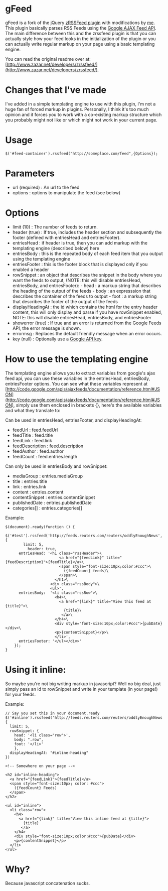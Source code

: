 gFeed
=====

gFeed is a fork of the jQuery [zRSSFeed plugin](http://www.zazar.net/developers/zrssfeed/) with modifications by [me](http://github.com/vanntastic). This plugin basically parses RSS Feeds using the [Google AJAX Feed API](http://code.google.com/apis/ajaxfeeds/). The main difference between this and the zrssfeed plugin is that you can actually style how your feed looks in the initialization of the plugin or you can actually write regular markup on your page using a basic templating engine. 

You can read the original readme over at: [http://www.zazar.net/developers/zrssfeed/](http://www.zazar.net/developers/zrssfeed/).

Changes that I've made
======================

I've added in a simple templating engine to use with this plugin, I'm not a huge fan of forced markup in plugins. Personally, I think it's too much opinion and it forces you to work with a co-existing markup structure which you probably might not like or which might not work in your current page.

Usage
=====

    $('#feed-container').rssfeed("http://someplace.com/feed",{Options});
    

Parameters
==========

- url (required) : An url to the feed
- options : options to manipulate the feed (see below)

Options
=======

- limit	(10) : The number of feeds to return.
- header (true) :	If true, includes the header section and subsequently the footer (defined with entriesHead and entriesFooter).
- entriesHead : if header is true, then you can add markup with the templating engine (described below) here
- entriesBody : this is the repeated body of each feed item that you output using the templating engine
- entriesFooter : this is the footer block that is displayed only if you enabled a header
- rowSnippet : an object that describes the snippet in the body where you want the feeds to output, (NOTE: this will disable entriesHead, entriesBody, and entriesFooter):
            - head : a markup string that describes the heading of the output of the feeds
            - body : an expresssion that describes the container of the feeds to output
            - foot : a markup string that describes the footer of the output of the feeds
- displayHeadingAt : the id which contains the html for the entry header content, this will only display and parse if you have rowSnippet enabled, NOTE: this will disable entriesHead, entriesBody, and entriesFooter
- showerror (true) : If true and an error is returned from the Google Feeds API, the error message is shown.
- errormsg : Replaces the default friendly message when an error occurs.
- key	(null) : Optionally use a [Google API key](http://code.google.com/apis/ajaxfeeds/key.html).

How to use the templating engine
================================

The templating engine allows you to extract variables from google's ajax feed api, you can use these variables in the entriesHead, entriesBody, entriesFooter options. You can see what these variables represent at [http://code.google.com/apis/ajaxfeeds/documentation/reference.html#JSON](http://code.google.com/apis/ajaxfeeds/documentation/reference.html#JSON), simply use them enclosed in brackets {}, here's the available variables and what they translate to:

Can be used in entriesHead, entriesFooter, and displayHeadingAt:

- feedUrl : feed.feedUrl
- feedTitle : feed.title
- feedLink : feed.link
- feedDescription : feed.description
- feedAuthor : feed.author
- feedCount : feed.entries.length

Can only be used in entriesBody and rowSnippet:

- mediaGroup : entries.mediaGroup
- title : entries.title
- link : entries.link
- content : entries.content
- contentSnippet : entries.contentSnippet
- publishedDate : entries.publishedDate
- categories[] : entries.categories[] 

Example:


    $(document).ready(function () {
    	$('#test').rssfeed('http://feeds.reuters.com/reuters/oddlyEnoughNews', {
    		limit: 5,
    		  header: true,
          entriesHead: '<h1 class="rssHeader">\
                            <a href="{feedLink}" title="{feedDescription}">{feedTitle}</a>\
                            <span style="font-size:10px;color:#ccc">\
                              ({feedCount} feeds)\
                            </span>\
                          </h1>\
                        <div class="rssBody">\
                        <ul>',
          entriesBody:  '<li class="rssRow">\
                          <h4>\
                            <a href="{link}" title="View this feed at {title}">\
                              {title}\
                             </a>\
                          </h4>\
                          <div style="font-size:10px;color:#ccc">{pubDate}</div>\
                          <p>{contentSnippet}</p>\
                          </li>',
          entriesFooter: '</ul></div>'
    	});
  	}


Using it inline:
================

So maybe you're not big writing markup in javascript? Well no big deal, just simply pass an id to rowSnippet and write in your template (in your page!) for your feeds.

Example:

    // Say you set this in your document.ready
    $('#inline').rssfeed('http://feeds.reuters.com/reuters/oddlyEnoughNews', {
  	  limit: 5,
  	  rowSnippet: {
  	    head: '<li class="row">',
  	    body: ".row",
  	    foot: '</li>'
	    },
  	  displayHeadingAt: "#inline-heading"
  	})
    
    <!-- Somewhere on your page -->
    
    <h2 id="inline-heading">
      <a href="{feedLink}">{feedTitle}</a>
      <span style="font-size:10px; color: #ccc">
        ({feedCount} Feeds)
      </span>
    </h2>
    
    <ul id="inline">
      <li class="row">
        <h4>
          <a href="{link}" title="View this inline feed at {title}">
            {title}
           </a>
        </h4>
        <div style="font-size:10px;color:#ccc">{pubDate}</div>
        <p>{contentSnippet}</p>
      </li>
    </ul>

Why?
====

Because javascript concatenation sucks.
